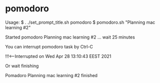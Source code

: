 # pomodoro

Usage:
$ . ./set_prompt_title.sh pomodoro
$ pomodoro.sh "Planning mac learning #2"

Started pomodoro  Planning mac learning #2  ... wait 25 minutes

You can interrupt pomodoro task by Ctrl-C

!!!<--Interrupted on Wed Apr 28 13:10:43 EEST 2021

Or wait finishing

Pomadoro Planning mac learning #2 finished


